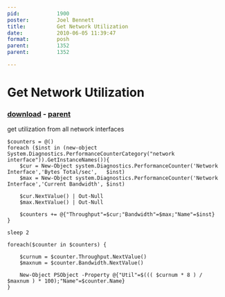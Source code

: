 ```yaml
---
pid:            1900
poster:         Joel Bennett
title:          Get Network Utilization
date:           2010-06-05 11:39:47
format:         posh
parent:         1352
parent:         1352

---
```


# Get Network Utilization

### [download](1900.ps1) - [parent](1352.md)

get utilization from all network interfaces

```posh
$counters = @()
foreach ($inst in (new-object System.Diagnostics.PerformanceCounterCategory("network interface")).GetInstanceNames()){
	$cur = New-Object system.Diagnostics.PerformanceCounter('Network Interface','Bytes Total/sec',   $inst)
	$max = New-Object system.Diagnostics.PerformanceCounter('Network Interface','Current Bandwidth', $inst)

	$cur.NextValue() | Out-Null
	$max.NextValue() | Out-Null

	$counters += @{"Throughput"=$cur;"Bandwidth"=$max;"Name"=$inst}
}

sleep 2

foreach($counter in $counters) {

	$curnum = $counter.Throughput.NextValue()
	$maxnum = $counter.Bandwidth.NextValue()

	New-Object PSObject -Property @{"Util"=$((( $curnum * 8 ) / $maxnum ) * 100);"Name"=$counter.Name}
}
```
